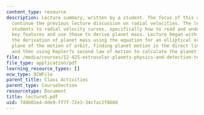 ```yaml
---
content_type: resource
description: Lecture summary, written by a student. The focus of this class was to
  continue the previous lecture discussion on radial velocities. The lecture introduced
  students to radial velocity curves, specifically how to read and understand their
  key features and use those to derive planet mass. Lecture began with a review of
  the derivation of planet mass using the equation for an elliptical orbit in the
  plane of the motion of orbit, finding planet motion in the direct line of sight,
  and then using Kepler?s second law of motion to calculate the planet mass.
file: /media/courses/12-425-extrasolar-planets-physics-and-detection-techniques-fall-2007/7d4b01e4dde9ff7f72e334cfac2f868d_lecture5.pdf
file_type: application/pdf
learning_resource_types: []
ocw_type: OCWFile
parent_title: Class Activities
parent_type: CourseSection
resourcetype: Document
title: lecture5.pdf
uid: 7d4b01e4-dde9-ff7f-72e3-34cfac2f868d
---
```

